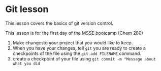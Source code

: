 # Git lesson

This lesson covers the basics of git version control.

This lesson is for the first day of the MSSE bootcamp (Chem 280)

1. Make changesto your project that you would like to keep.
2. When you have your changes, tell `git` you are ready to create a checkpoints of the file using the `git add FILENAME` command.
3. create a checkpoint of your file using `git commit -m "Message about what you did` 